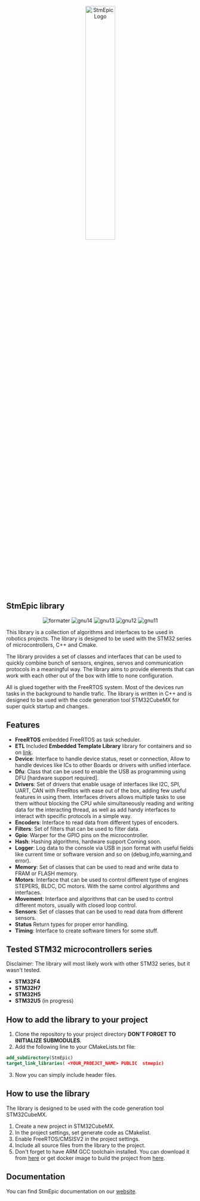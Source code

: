 <p align="center">
  <img src="https://stmepic.d3lab.dev/stmepic-high-resolution-logo-transparent.webp" alt="StmEpic Logo" width="40%"/>
</p>

## StmEpic library

<p align="center">
  <img src="https://github.com/X-Lemon-X/StmEpic/actions/workflows/formater.yml/badge.svg?branch=main" alt="formater"/>
  <img src="https://github.com/X-Lemon-X/StmEpic/actions/workflows/build_gnu_arm14.yml/badge.svg?branch=main" alt="gnu14"/>
  <img src="https://github.com/X-Lemon-X/StmEpic/actions/workflows/build_gnu_arm13.yml/badge.svg?branch=main" alt="gnu13"/>
  <img src="https://github.com/X-Lemon-X/StmEpic/actions/workflows/build_gnu_arm12.yml/badge.svg?branch=main" alt="gnu12"/>
  <img src="https://github.com/X-Lemon-X/StmEpic/actions/workflows/build_gnu_arm11.yml/badge.svg?branch=main" alt="gnu11"/>
</p>

This library is a collection of algorithms and interfaces to be used in robotics projects. The library is designed to be used with the STM32 series of microcontrollers, C++ and Cmake.

The library provides a set of classes and interfaces that can be used to quickly combine bunch of sensors, engines, servos and communication protocols in a meaningful way. The library aims to provide elements that can work with each other out of the box with little to none configuration.

All is glued together with the FreeRTOS system. Most of the devices run tasks in the background to handle trafic.
The library is written in C++ and is designed to be used with the code generation tool STM32CubeMX for super quick startup and changes.

## Features

- **FreeRTOS** embedded FreeRTOS as task scheduler.
- **ETL** Included **Embedded Template Library** library for containers and so on [link](https://github.com/ETLCPP/etl).
- **Device**: Interface to handle device status, reset or connection, Allow to handle devices like ICs to other Boards or drivers with unified interface.
- **Dfu**: Class that can be used to enable the USB as programming using DFU [hardware support required].
- **Drivers**: Set of drivers that enable usage of interfaces like I2C, SPI, UART, CAN with FreeRtos with ease out of the box, adding few useful features in using them.
  Interfaces drivers allows multiple tasks to use them without blocking the CPU while simultaneously reading and writing data for the interacting thread, as well as add handy interfaces to interact with specific protocols in a simple way.
- **Encoders**: Interface to read data from different types of encoders.
- **Filters**: Set of filters that can be used to filter data.
- **Gpio**: Warper for the GPIO pins on the microcontroller.
- **Hash**: Hashing algorithms, hardware support Coming soon.
- **Logger**: Log data to the console via USB in json format with useful fields like current time or software version and so on (debug,info,warning,and error).
- **Memory**: Set of classes that can be used to read and write data to FRAM or FLASH memory.
- **Motors**: Interface that can be used to control different type of engines STEPERS, BLDC, DC motors. With the same control algorithms and interfaces.
- **Movement**: Interface and algorithms that can be used to control different motors, usually with closed loop control.
- **Sensors**: Set of classes that can be used to read data from different sensors.
- **Status** Return types for proper error handling.
- **Timing**: Interface to create software timers for some stuff.

## Tested STM32 microcontrollers series

Disclaimer: The library will most likely work with other STM32 series, but it wasn't tested.

- **STM32F4**
- **STM32H7**
- **STM32H5**
- **STM32U5** (in progress)

## How to add the library to your project

1. Clone the repository to your project directory **DON'T FORGET TO INITIALIZE SUBMODULES**.
2. Add the following line to your CMakeLists.txt file:

```cmake
add_subdirectory(StmEpic)
target_link_libraries( <YOUR_PROEJCT_NAME> PUBLIC  stmepic)
```

3. Now you can simply include header files.

## How to use the library

The library is designed to be used with the code generation tool STM32CubeMX.

1. Create a new project in STM32CubeMX.
2. In the project settings, set generate code as CMakelist.
3. Enable FreeRTOS/CMSISV2 in the project settings.
4. Include all source files from the library to the project.
5. Don't forget to have ARM GCC toolchain installed. You can download it from [here](https://developer.arm.com/tools-and-software/open-source-software/developer-tools/gnu-toolchain/gnu-rm) or get docker image to build the project from [here](https://hub.docker.com/repository/docker/xlemonx/arm-gnu-toolchain).

## Documentation

You can find StmEpic documentation on our [website](https://stmepic.d3lab.dev).
